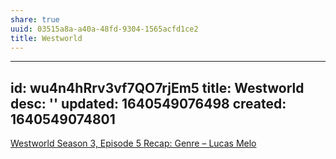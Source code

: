 ```yaml
---
share: true
uuid: 03515a8a-a40a-48fd-9304-1565acfd1ce2
title: Westworld
---
```

---
id: wu4n4hRrv3vf7QO7rjEm5
title: Westworld
desc: ''
updated: 1640549076498
created: 1640549074801
---

[Westworld Season 3, Episode 5 Recap: Genre – Lucas Melo](https://lucasmelo.ink/2021/10/westworld-305-recap)
